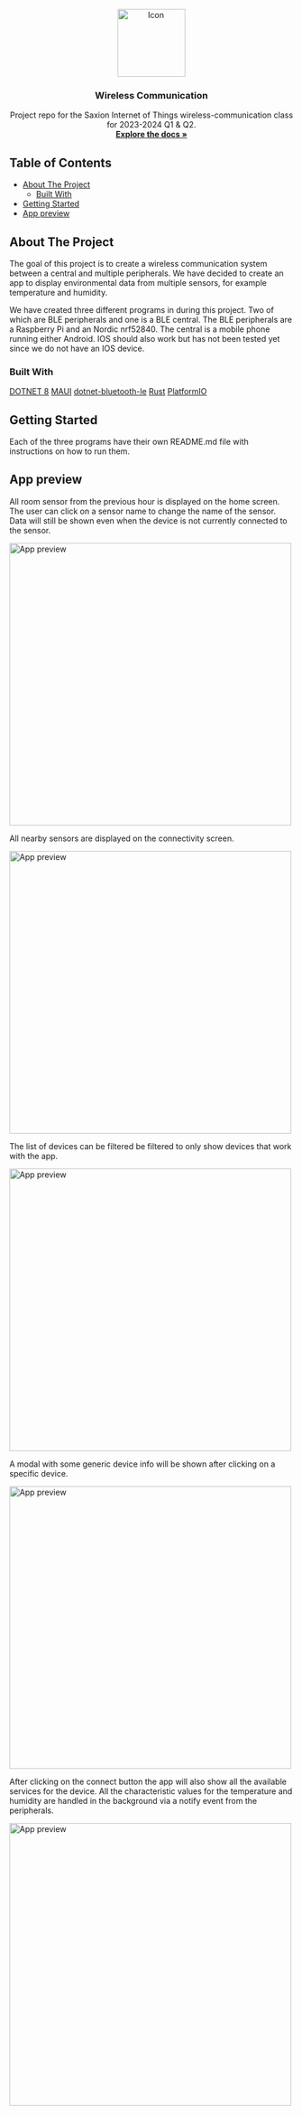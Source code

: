 <!-- PROJECT ICON -->
<br />
<div align="center">
  <a href="https://github.com/NancyTang50/wireless-communication">
    <img src="../assets/icon.png" alt="Icon" width="120" height="120">
  </a>

  <h3 align="center">Wireless Communication</h3>

  <p align="center">
    Project repo for the Saxion Internet of Things wireless-communication class for 2023-2024 Q1 & Q2.
    <br />
    <a href="https://github.com/NancyTang50/wireless-communication/tree/main/docs"><strong>Explore the docs »</strong></a>
    <br />
  </p>
</div>


<!-- TABLE OF CONTENTS -->
## Table of Contents <!-- omit in toc -->
- [About The Project](#about-the-project)
  - [Built With](#built-with)
- [Getting Started](#getting-started)
- [App preview](#app-preview)


<!-- ABOUT THE PROJECT -->
## About The Project
The goal of this project is to create a wireless communication system between a central and multiple peripherals.
We have decided to create an app to display environmental data from multiple sensors, for example temperature and humidity.

We have created three different programs in during this project. Two of which are BLE peripherals and one is a BLE central.
The BLE peripherals are a Raspberry Pi and an Nordic nrf52840. The central is a mobile phone running either Android. IOS should also work but has not been tested yet since we do not have an IOS device.


<!-- BUILT WITH -->
### Built With
[DOTNET 8](https://dotnet.microsoft.com/download/dotnet/8.0)
[MAUI](https://learn.microsoft.com/en-us/dotnet/maui/what-is-maui?view=net-maui-8.0)
[dotnet-bluetooth-le](https://github.com/dotnet-bluetooth-le/dotnet-bluetooth-le)
[Rust](https://www.rust-lang.org/)
[PlatformIO](https://platformio.org/)


<!-- GETTING STARTED -->
## Getting Started
Each of the three programs have their own README.md file with instructions on how to run them.


<!-- APP PREVIEW SCREENSHOTS -->
## App preview
All room sensor from the previous hour is displayed on the home screen.
The user can click on a sensor name to change the name of the sensor.
Data will still be shown even when the device is not currently connected to the sensor.

<img src="../assets/index.png" alt="App preview" width="500">

All nearby sensors are displayed on the connectivity screen.

<img src="../assets/connectivity.png" alt="App preview" width="500">

The list of devices can be filtered be filtered to only show devices that work with the app.

<img src="../assets/connectivity_sensors_only.png" alt="App preview" width="500">

A modal with some generic device info will be shown after clicking on a specific device.

<img src="../assets/device_info.png" alt="App preview" width="500">

After clicking on the connect button the app will also show all the available services for the device.
All the characteristic values for the temperature and humidity are handled in the background via a notify event from the peripherals.

<img src="../assets/device_info_connected.png" alt="App preview" width="500">
